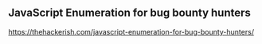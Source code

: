 ## JavaScript Enumeration for bug bounty hunters
https://thehackerish.com/javascript-enumeration-for-bug-bounty-hunters/






